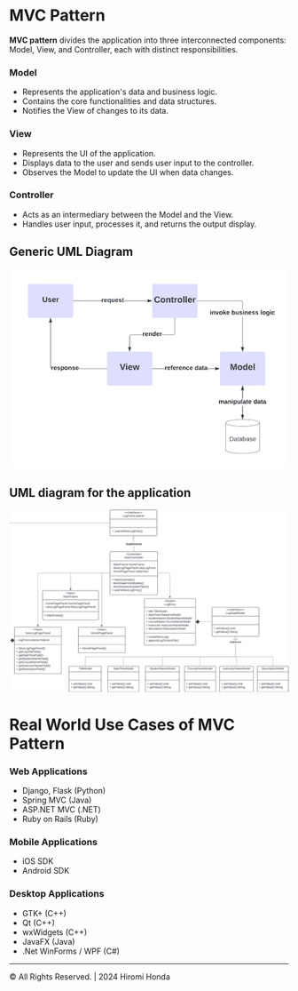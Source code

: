 # MVC Pattern

<strong>MVC pattern</strong> divides the application into three interconnected components: Model, View, and Controller, each with distinct responsibilities.

### Model
- Represents the application's data and business logic.
- Contains the core functionalities and data structures.
- Notifies the View of changes to its data.

### View
- Represents the UI of the application.
- Displays data to the user and sends user input to the controller.
- Observes the Model to update the UI when data changes.

### Controller
- Acts as an intermediary between the Model and the View.
- Handles user input, processes it, and returns the output display.

## Generic UML Diagram

![Generic UML Diagram](images/generic_uml_diagram.png)

## UML diagram for the application

![UML Diagram for Tutoring Log Application](images/uml_diagram.png)

# Real World Use Cases of MVC Pattern

### Web Applications
- Django, Flask (Python)
- Spring MVC (Java)
- ASP.NET MVC (.NET)
- Ruby on Rails (Ruby)

### Mobile Applications
- iOS SDK
- Android SDK

### Desktop Applications
- GTK+ (C++)
- Qt (C++)
- wxWidgets (C++)
- JavaFX (Java)
- .Net WinForms / WPF (C#)


---

&copy; All Rights Reserved. | 2024 Hiromi Honda
